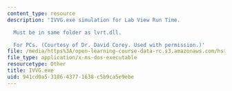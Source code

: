 ```yaml
---
content_type: resource
description: 'IVVG.exe simulation for Lab View Run Time.

  Must be in same folder as lvrt.dll.

  For PCs. (Courtesy of Dr. David Corey. Used with permission.)'
file: /media/https%3A/open-learning-course-data-rc.s3.amazonaws.com/hst-131-introduction-to-neuroscience-fall-2005/941cd0a5318643771638c5b9ca5e9ebe_IVVG.exe
file_type: application/x-ms-dos-executable
resourcetype: Other
title: IVVG.exe
uid: 941cd0a5-3186-4377-1638-c5b9ca5e9ebe
---
```

